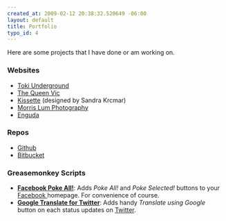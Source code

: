 ```yaml
--- 
created_at: 2009-02-12 20:38:32.520649 -06:00
layout: default
title: Portfolio
typo_id: 4
---
```

<p>Here are some projects that I have done or am working on.</p>
<h3>Websites</h3>
<ul>
    <li><a href="http://tokiunderground.com/">Toki Underground</a></li>
    <li><a href="http://thequeenvicdc.com/">The Queen Vic</a></li>
    <li><a href="http://kissette.com/">Kissette</a> (designed by Sandra Krcmar)</li>
    <li><a href="http://morrislum.ca/">Morris Lum Photography</a></li>
    <li><a href="http://enguda.ca/">Enguda</a></li>
</ul>
<h3>Repos</h3>
<ul>
    <li><a href="http://github.com/jaysoo">Github</a></li>
    <li><a href="http://bitbucket.org/jay_soo">Bitbucket</a></li>
</ul>
<h3>Greasemonkey Scripts</h3>
<ul>
    <li><a href="http://userscripts.org/scripts/show/22808"><strong>Facebook Poke All!</strong></a>: Adds <em>Poke All!</em> and <em>Poke Selected!</em> buttons to your <a href="http://www.facebook.com">Facebook </a>homepage. For convenience of course.</li>
    <li><a href="http://userscripts.org/scripts/show/43115"><strong>Google Translate for Twitter</strong></a>: Adds handy <em>Translate using Google</em> button on each status updates on <a href="http://www.twitter.com/">Twitter</a>.</li>
</ul>
